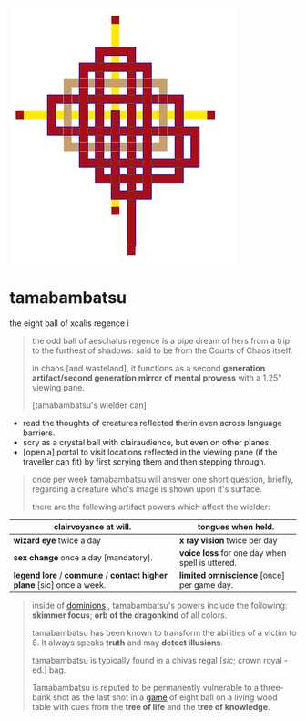 ![pattern](assets/pattern.gif)

# tamabambatsu

the eight ball of xcalis regence i
>
>  the odd ball of aeschalus regence is a pipe dream of hers from a trip to the furthest of shadows: said to be from the Courts of Chaos itself.
>
>  in chaos [and wasteland], it functions as a second **generation artifact/second generation mirror of mental prowess** with a 1.25" viewing pane. 
>
>  [tamabambatsu's wielder can]

* read the thoughts of creatures reflected therin even across language barriers. 
* scry as a crystal ball with clairaudience, but even on other planes. 
* [open a] portal to visit locations reflected in the viewing pane (if the traveller can fit) by first scrying them and then stepping through. 
>
>  once per week tamabambatsu will answer one short question, briefly, regarding a creature who's image is shown upon it's surface.
>
>  there are the following artifact powers which affect the wielder:

| **clairvoyance** at will.                                                   | **tongues** when held.                            | 
| --------------------------------------------------------------------------- | ------------------------------------------------- | 
| **wizard eye** twice a day                                                  | **x ray vision** twice per day                    | 
| **sex change** once a day [mandatory].                                      | **voice loss** for one day when spell is uttered. | 
| **legend lore** / **commune** / **contact higher plane** [sic] once a week. | **limited omniscience** [once] per game day.      | 
>
>  inside of  [dominions](dominions.md) , tamabambatsu's powers include the following: **skimmer focus**; **orb of the dragonkind** of all colors.
>
>  tamabambatsu has been known to transform the abilities of a victim to 8. It always speaks **truth** and may **detect illusions**.
>
>  tamabambatsu is typically found in a chivas regal [*sic*; crown royal -ed.] bag.
>
>  Tamabambatsu is reputed to be permanently vulnerable to a three-bank shot as the last shot in a  [game](game.md)  of eight ball on a living wood table with cues from the **tree of life** and the **tree of knowledge**.

 
